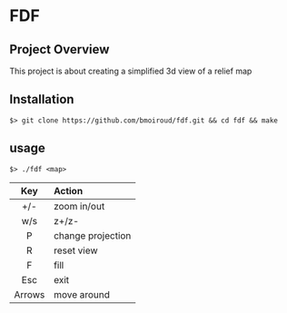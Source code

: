 # FDF

## Project Overview

This project is about creating a simplified 3d view of a relief map

## Installation

```
$> git clone https://github.com/bmoiroud/fdf.git && cd fdf && make
```

## usage

```
$> ./fdf <map>
```

| Key         | Action            |
|:-----------:|:------------------|
| +/-         | zoom in/out       |
| w/s         | z+/z-             |
| P           | change projection |
| R           | reset view        |
| F           | fill              |
| Esc         | exit              |
| Arrows      | move around       |

